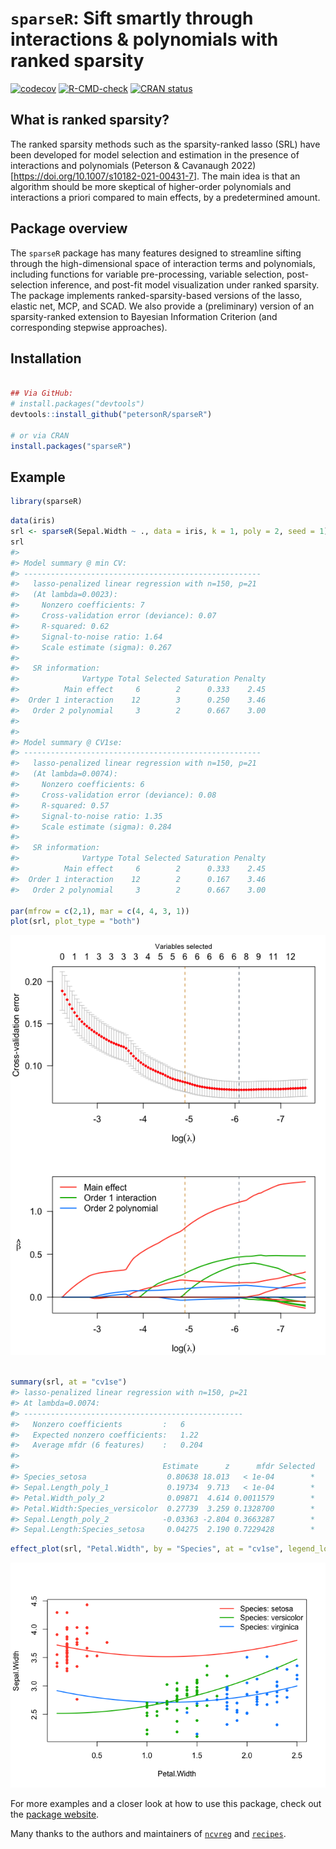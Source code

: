 
<!-- README.md is generated from README.Rmd. Please edit that file -->

# `sparseR`: Sift smartly through interactions & polynomials with ranked sparsity

[![codecov](https://codecov.io/gh/petersonR/sparseR/branch/main/graph/badge.svg)](https://app.codecov.io/gh/petersonR/sparseR)
[![R-CMD-check](https://github.com/petersonR/sparseR/actions/workflows/R-CMD-check.yaml/badge.svg)](https://github.com/petersonR/sparseR/actions/workflows/R-CMD-check.yaml)
[![CRAN
status](https://www.r-pkg.org/badges/version/sparseR)](https://CRAN.R-project.org/package=sparseR)

## What is ranked sparsity?

The ranked sparsity methods such as the sparsity-ranked lasso (SRL) have
been developed for model selection and estimation in the presence of
interactions and polynomials (Peterson & Cavanaugh
2022)\[<https://doi.org/10.1007/s10182-021-00431-7>\]. The main idea is
that an algorithm should be more skeptical of higher-order polynomials
and interactions a priori compared to main effects, by a predetermined
amount.

## Package overview

The `sparseR` package has many features designed to streamline sifting
through the high-dimensional space of interaction terms and polynomials,
including functions for variable pre-processing, variable selection,
post-selection inference, and post-fit model visualization under ranked
sparsity. The package implements ranked-sparsity-based versions of the
lasso, elastic net, MCP, and SCAD. We also provide a (preliminary)
version of an sparsity-ranked extension to Bayesian Information
Criterion (and corresponding stepwise approaches).

## Installation

``` r

## Via GitHub: 
# install.packages("devtools")
devtools::install_github("petersonR/sparseR")

# or via CRAN
install.packages("sparseR")
```

## Example

``` r
library(sparseR)
```

``` r
data(iris)
srl <- sparseR(Sepal.Width ~ ., data = iris, k = 1, poly = 2, seed = 1)
srl
#> 
#> Model summary @ min CV:
#> -----------------------------------------------------
#>   lasso-penalized linear regression with n=150, p=21
#>   (At lambda=0.0023):
#>     Nonzero coefficients: 7
#>     Cross-validation error (deviance): 0.07
#>     R-squared: 0.62
#>     Signal-to-noise ratio: 1.64
#>     Scale estimate (sigma): 0.267
#> 
#>   SR information:
#>              Vartype Total Selected Saturation Penalty
#>          Main effect     6        2      0.333    2.45
#>  Order 1 interaction    12        3      0.250    3.46
#>   Order 2 polynomial     3        2      0.667    3.00
#> 
#> 
#> Model summary @ CV1se:
#> -----------------------------------------------------
#>   lasso-penalized linear regression with n=150, p=21
#>   (At lambda=0.0074):
#>     Nonzero coefficients: 6
#>     Cross-validation error (deviance): 0.08
#>     R-squared: 0.57
#>     Signal-to-noise ratio: 1.35
#>     Scale estimate (sigma): 0.284
#> 
#>   SR information:
#>              Vartype Total Selected Saturation Penalty
#>          Main effect     6        2      0.333    2.45
#>  Order 1 interaction    12        2      0.167    3.46
#>   Order 2 polynomial     3        2      0.667    3.00

par(mfrow = c(2,1), mar = c(4, 4, 3, 1))
plot(srl, plot_type = "both")
```

![](man/figures/README-example-1.png)<!-- -->

``` r

summary(srl, at = "cv1se")
#> lasso-penalized linear regression with n=150, p=21
#> At lambda=0.0074:
#> -------------------------------------------------
#>   Nonzero coefficients         :   6
#>   Expected nonzero coefficients:   1.22
#>   Average mfdr (6 features)    :   0.204
#> 
#>                                Estimate      z      mfdr Selected
#> Species_setosa                  0.80638 18.013   < 1e-04        *
#> Sepal.Length_poly_1             0.19734  9.713   < 1e-04        *
#> Petal.Width_poly_2              0.09871  4.614 0.0011579        *
#> Petal.Width:Species_versicolor  0.27739  3.259 0.1328700        *
#> Sepal.Length_poly_2            -0.03363 -2.804 0.3663287        *
#> Sepal.Length:Species_setosa     0.04275  2.190 0.7229428        *
```

``` r
effect_plot(srl, "Petal.Width", by = "Species", at = "cv1se", legend_location = "topright")
```

![](man/figures/README-example2-1.png)<!-- -->

For more examples and a closer look at how to use this package, check
out the [package website](https://petersonr.github.io/sparseR/).

Many thanks to the authors and maintainers of
[`ncvreg`](https://github.com/pbreheny/ncvreg) and
[`recipes`](https://recipes.tidymodels.org/).
